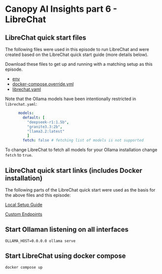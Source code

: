 # Canopy AI Insights part 6 - LibreChat

## LibreChat quick start files

The following files were used in this episode to run LibreChat and were created based on the LibreChat quick start guide (more details below).

Download these files to get up and running with a matching setup as this episode.

 - [env](.env)
 - [docker-compose.override.yml](docker-compose.override.yml)
 - [librechat.yaml](librechat.yaml)
 
Note that the Ollama models have been intentionally restricted in `librechat.yaml`:

``` yaml
      models:
        default: [
          "deepseek-r1:1.5b",
          "granite3.3:2b",
          "llama3.2:latest"
          ]
        fetch: false # fetching list of models is not supported
```

To change LibreChat to fetch all models for your Ollama installation change `fetch` to `true`.

## LibreChat quick start links (includes Docker installation)

The following parts of the LibreChat quick start were used as the basis for the above files and this episode:

[Local Setup Guide](https://www.librechat.ai/docs/quick_start/local_setup)

[Custom Endpoints](https://www.librechat.ai/docs/quick_start/custom_endpoints)


## Start Ollaman listening on all interfaces

``` shell
OLLAMA_HOST=0.0.0.0 ollama serve
```

## Start LibreChat using docker compose

``` shell
docker compose up
```

